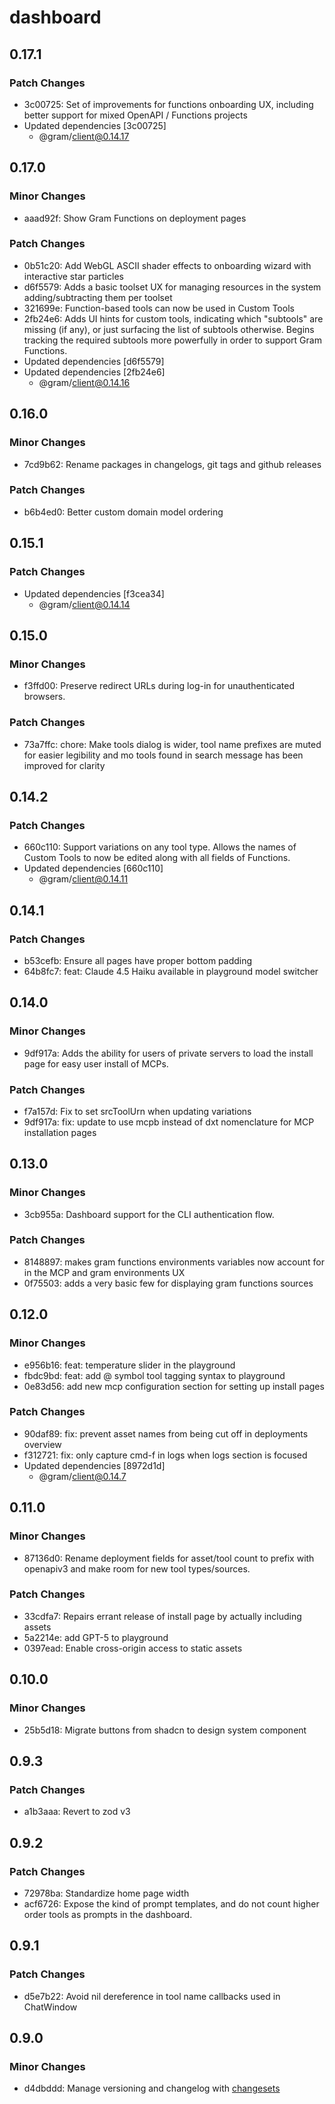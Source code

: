 # dashboard

## 0.17.1

### Patch Changes

- 3c00725: Set of improvements for functions onboarding UX, including better support for mixed OpenAPI / Functions projects
- Updated dependencies [3c00725]
  - @gram/client@0.14.17

## 0.17.0

### Minor Changes

- aaad92f: Show Gram Functions on deployment pages

### Patch Changes

- 0b51c20: Add WebGL ASCII shader effects to onboarding wizard with interactive star particles
- d6f5579: Adds a basic toolset UX for managing resources in the system adding/subtracting them per toolset
- 321699e: Function-based tools can now be used in Custom Tools
- 2fb24e6: Adds UI hints for custom tools, indicating which "subtools" are missing (if any), or just surfacing the list of subtools otherwise. Begins tracking the required subtools more powerfully in order to support Gram Functions.
- Updated dependencies [d6f5579]
- Updated dependencies [2fb24e6]
  - @gram/client@0.14.16

## 0.16.0

### Minor Changes

- 7cd9b62: Rename packages in changelogs, git tags and github releases

### Patch Changes

- b6b4ed0: Better custom domain model ordering

## 0.15.1

### Patch Changes

- Updated dependencies [f3cea34]
  - @gram/client@0.14.14

## 0.15.0

### Minor Changes

- f3ffd00: Preserve redirect URLs during log-in for unauthenticated browsers.

### Patch Changes

- 73a7ffc: chore: Make tools dialog is wider, tool name prefixes are muted for easier legibility and mo tools found in search message has been improved for clarity

## 0.14.2

### Patch Changes

- 660c110: Support variations on any tool type. Allows the names of Custom Tools to now be edited along with all fields of Functions.
- Updated dependencies [660c110]
  - @gram/client@0.14.11

## 0.14.1

### Patch Changes

- b53cefb: Ensure all pages have proper bottom padding
- 64b8fc7: feat: Claude 4.5 Haiku available in playground model switcher

## 0.14.0

### Minor Changes

- 9df917a: Adds the ability for users of private servers to load the install page for easy user install of MCPs.

### Patch Changes

- f7a157d: Fix to set srcToolUrn when updating variations
- 9df917a: fix: update to use mcpb instead of dxt nomenclature for MCP installation pages

## 0.13.0

### Minor Changes

- 3cb955a: Dashboard support for the CLI authentication flow.

### Patch Changes

- 8148897: makes gram functions environments variables now account for in the MCP and gram environments UX
- 0f75503: adds a very basic few for displaying gram functions sources

## 0.12.0

### Minor Changes

- e956b16: feat: temperature slider in the playground
- fbdc9bd: feat: add @ symbol tool tagging syntax to playground
- 0e83d56: add new mcp configuration section for setting up install pages

### Patch Changes

- 90daf89: fix: prevent asset names from being cut off in deployments overview
- f312721: fix: only capture cmd-f in logs when logs section is focused
- Updated dependencies [8972d1d]
  - @gram/client@0.14.7

## 0.11.0

### Minor Changes

- 87136d0: Rename deployment fields for asset/tool count to prefix with openapiv3 and make room for new tool types/sources.

### Patch Changes

- 33cdfa7: Repairs errant release of install page by actually including assets
- 5a2214e: add GPT-5 to playground
- 0397ead: Enable cross-origin access to static assets

## 0.10.0

### Minor Changes

- 25b5d18: Migrate buttons from shadcn to design system component

## 0.9.3

### Patch Changes

- a1b3aaa: Revert to zod v3

## 0.9.2

### Patch Changes

- 72978ba: Standardize home page width
- acf6726: Expose the kind of prompt templates, and do not count higher order tools as prompts in the dashboard.

## 0.9.1

### Patch Changes

- d5e7b22: Avoid nil dereference in tool name callbacks used in ChatWindow

## 0.9.0

### Minor Changes

- d4dbddd: Manage versioning and changelog with [changesets](https://github.com/changesets/changesets)
